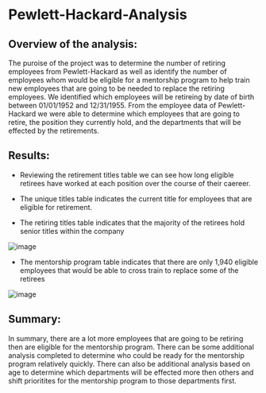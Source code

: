 # Pewlett-Hackard-Analysis
## Overview of the analysis:
The puroise of the project was to determine the number of retiring employees from Pewlett-Hackard as well as identify the number of employees whom would be eligible for a mentorship program to help train new employees that are going to be needed to replace the retiring employees.  We identified which employees will be retireing by date of birth between 01/01/1952 and 12/31/1955.  From the employee data of Pewlett-Hackard we were able to determine which employees that are going to retire, the position they currently hold, and the departments that will be effected by the retirements.

## Results:
-  Reviewing the retirement titles table we can see how long eligible retirees have worked at each position over the course of their caereer.
  
-  The unique titles table indicates the current title for employees that are eligible for retirement.
  
- The retiring titles table indicates that the majority of the retirees hold senior titles within the company

 ![image](https://user-images.githubusercontent.com/93869894/149251280-191135d8-f53c-4c17-9de9-79b9fe211f3d.png)

- The mentorship program table indicates that there are only 1,940 eligible employees that would be able to cross train to replace some of the retirees

![image](https://user-images.githubusercontent.com/93869894/149251511-4d3482bf-23e4-4966-a192-728e395b1e23.png)

## Summary:

In summary, there are a lot more employees that are going to be retiring then are eligible for the mentorship program.  There can be some additional analysis completed to determine who could be ready for the mentorship program relatively quickly.  There can also be additional analysis based on age to determine which departments will be effected more then others and shift prioritites for the mentorship program to those departments first. 



